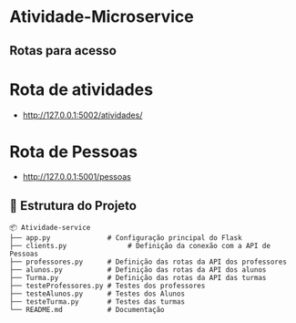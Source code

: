 # Atividade-Microservice


## Rotas para acesso
# Rota de atividades
- http://127.0.0.1:5002/atividades/

# Rota de Pessoas
- http://127.0.0.1:5001/pessoas


## 📂 Estrutura do Projeto

```
📦 Atividade-service
├── app.py              # Configuração principal do Flask
├── clients.py               # Definição da conexão com a API de Pessoas
├── professores.py      # Definição das rotas da API dos professores
├── alunos.py           # Definição das rotas da API dos alunos
├── Turma.py            # Definição das rotas da API das turmas
├── testeProfessores.py # Testes dos professores
├── testeAlunos.py      # Testes dos Alunos
├── testeTurma.py       # Testes das turmas
└── README.md           # Documentação
```
